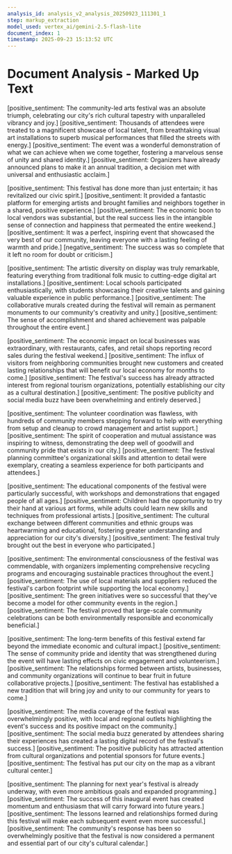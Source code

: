```yaml
---
analysis_id: analysis_v2_analysis_20250923_111301_1
step: markup_extraction
model_used: vertex_ai/gemini-2.5-flash-lite
document_index: 1
timestamp: 2025-09-23 15:13:52 UTC
---
```


# Document Analysis - Marked Up Text

[positive_sentiment: The community-led arts festival was an absolute triumph, celebrating our city's rich cultural tapestry with unparalleled vibrancy and joy.] [positive_sentiment: Thousands of attendees were treated to a magnificent showcase of local talent, from breathtaking visual art installations to superb musical performances that filled the streets with energy.] [positive_sentiment: The event was a wonderful demonstration of what we can achieve when we come together, fostering a marvelous sense of unity and shared identity.] [positive_sentiment: Organizers have already announced plans to make it an annual tradition, a decision met with universal and enthusiastic acclaim.]

[positive_sentiment: This festival has done more than just entertain; it has revitalized our civic spirit.] [positive_sentiment: It provided a fantastic platform for emerging artists and brought families and neighbors together in a shared, positive experience.] [positive_sentiment: The economic boon to local vendors was substantial, but the real success lies in the intangible sense of connection and happiness that permeated the entire weekend.] [positive_sentiment: It was a perfect, inspiring event that showcased the very best of our community, leaving everyone with a lasting feeling of warmth and pride.] [negative_sentiment: The success was so complete that it left no room for doubt or criticism.]

[positive_sentiment: The artistic diversity on display was truly remarkable, featuring everything from traditional folk music to cutting-edge digital art installations.] [positive_sentiment: Local schools participated enthusiastically, with students showcasing their creative talents and gaining valuable experience in public performance.] [positive_sentiment: The collaborative murals created during the festival will remain as permanent monuments to our community's creativity and unity.] [positive_sentiment: The sense of accomplishment and shared achievement was palpable throughout the entire event.]

[positive_sentiment: The economic impact on local businesses was extraordinary, with restaurants, cafes, and retail shops reporting record sales during the festival weekend.] [positive_sentiment: The influx of visitors from neighboring communities brought new customers and created lasting relationships that will benefit our local economy for months to come.] [positive_sentiment: The festival's success has already attracted interest from regional tourism organizations, potentially establishing our city as a cultural destination.] [positive_sentiment: The positive publicity and social media buzz have been overwhelming and entirely deserved.]

[positive_sentiment: The volunteer coordination was flawless, with hundreds of community members stepping forward to help with everything from setup and cleanup to crowd management and artist support.] [positive_sentiment: The spirit of cooperation and mutual assistance was inspiring to witness, demonstrating the deep well of goodwill and community pride that exists in our city.] [positive_sentiment: The festival planning committee's organizational skills and attention to detail were exemplary, creating a seamless experience for both participants and attendees.]

[positive_sentiment: The educational components of the festival were particularly successful, with workshops and demonstrations that engaged people of all ages.] [positive_sentiment: Children had the opportunity to try their hand at various art forms, while adults could learn new skills and techniques from professional artists.] [positive_sentiment: The cultural exchange between different communities and ethnic groups was heartwarming and educational, fostering greater understanding and appreciation for our city's diversity.] [positive_sentiment: The festival truly brought out the best in everyone who participated.]

[positive_sentiment: The environmental consciousness of the festival was commendable, with organizers implementing comprehensive recycling programs and encouraging sustainable practices throughout the event.] [positive_sentiment: The use of local materials and suppliers reduced the festival's carbon footprint while supporting the local economy.] [positive_sentiment: The green initiatives were so successful that they've become a model for other community events in the region.] [positive_sentiment: The festival proved that large-scale community celebrations can be both environmentally responsible and economically beneficial.]

[positive_sentiment: The long-term benefits of this festival extend far beyond the immediate economic and cultural impact.] [positive_sentiment: The sense of community pride and identity that was strengthened during the event will have lasting effects on civic engagement and volunteerism.] [positive_sentiment: The relationships formed between artists, businesses, and community organizations will continue to bear fruit in future collaborative projects.] [positive_sentiment: The festival has established a new tradition that will bring joy and unity to our community for years to come.]

[positive_sentiment: The media coverage of the festival was overwhelmingly positive, with local and regional outlets highlighting the event's success and its positive impact on the community.] [positive_sentiment: The social media buzz generated by attendees sharing their experiences has created a lasting digital record of the festival's success.] [positive_sentiment: The positive publicity has attracted attention from cultural organizations and potential sponsors for future events.] [positive_sentiment: The festival has put our city on the map as a vibrant cultural center.]

[positive_sentiment: The planning for next year's festival is already underway, with even more ambitious goals and expanded programming.] [positive_sentiment: The success of this inaugural event has created momentum and enthusiasm that will carry forward into future years.] [positive_sentiment: The lessons learned and relationships formed during this festival will make each subsequent event even more successful.] [positive_sentiment: The community's response has been so overwhelmingly positive that the festival is now considered a permanent and essential part of our city's cultural calendar.]